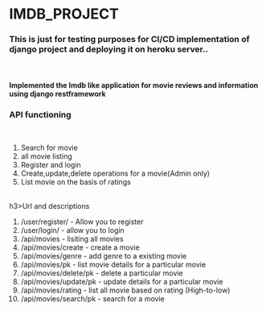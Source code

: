 # IMDB_PROJECT

<H3>This is just for testing purposes for CI/CD implementation of django project and deploying it on heroku server..</h3><br>
<h4>Implemented the Imdb like application for movie reviews and information using django restframework</h4></r>
<h3>API functioning</h3></br></hr>
<ol>
  <li>Search for movie </li>
  <li>all movie listing</li>
  <li>Register and login</li>
  <li>Create,update,delete operations for a movie(Admin only)</li>
  <li>List movie on the basis of ratings</li>
  </ol>
  </br>
  h3>Url and descriptions</h3></br></hr>
  <ol>
  <li>/user/register/ - Allow you to register</li>
  <li>/user/login/ - allow you to login</li>
  <li>/api/movies - lisiting all movies </li>
  <li>/api/movies/create - create a movie</li>
  <li>/api/movies/genre - add genre to a existing movie</li>
   <li>/api/movies/pk - list movie details for a particular movie</li>
  <li>/api/movies/delete/pk - delete a particular movie</li>
  <li>/api/movies/update/pk - update details for a particular movie</li>
  <li>/api/movies/rating - list all movie based on rating (High-to-low)</li>
  <li>/api/movies/search/pk - search for a movie</li>
  </ol>
